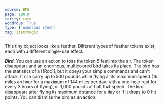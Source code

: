 ```yaml
---
source: DMG
page: 188.0
rarity: rare
wondrous: True
type: ['wondrous item']
tag: item/magic
---
```


This tiny object looks like a feather. Different types of feather tokens exist, each with a different single-use effect.

**_Bird_**. You can use an action to toss the token 5 feet into the air. The token disappears and an enormous, multicolored bird takes its place. The bird has the statistics of a [[Roc]], but it obeys your simple commands and can't attack. It can carry up to 500 pounds while flying at its maximum speed (16 miles an hour for a maximum of 144 miles per day. with a one-hour rest for every 3 hours of flying), or 1,000 pounds at half that speed. The bird disappears after flying its maximum distance for a day or if it drops to 0 hit points. You can dismiss the bird as an action.


